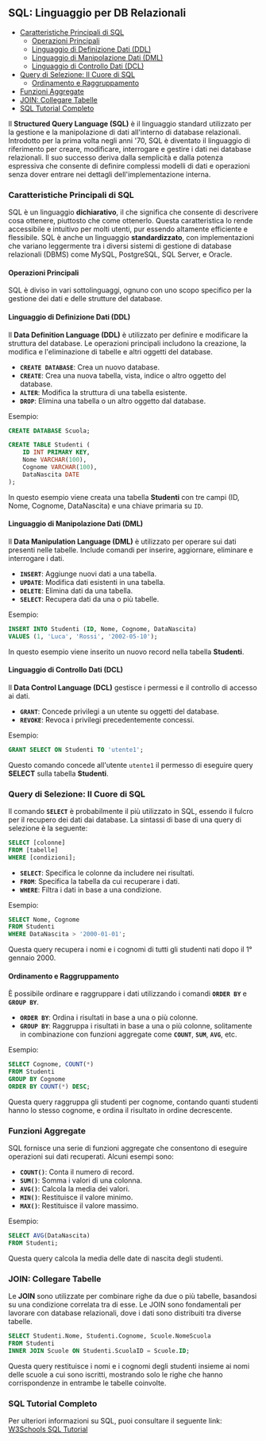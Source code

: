 ## SQL: Linguaggio per DB Relazionali <!-- omit in toc -->

- [Caratteristiche Principali di SQL](#caratteristiche-principali-di-sql)
  - [Operazioni Principali](#operazioni-principali)
  - [Linguaggio di Definizione Dati (DDL)](#linguaggio-di-definizione-dati-ddl)
  - [Linguaggio di Manipolazione Dati (DML)](#linguaggio-di-manipolazione-dati-dml)
  - [Linguaggio di Controllo Dati (DCL)](#linguaggio-di-controllo-dati-dcl)
- [Query di Selezione: Il Cuore di SQL](#query-di-selezione-il-cuore-di-sql)
  - [Ordinamento e Raggruppamento](#ordinamento-e-raggruppamento)
- [Funzioni Aggregate](#funzioni-aggregate)
- [JOIN: Collegare Tabelle](#join-collegare-tabelle)
- [SQL Tutorial Completo](#sql-tutorial-completo)

Il **Structured Query Language (SQL)** è il linguaggio standard utilizzato per la gestione e la manipolazione di dati all'interno di database relazionali. Introdotto per la prima volta negli anni '70, SQL è diventato il linguaggio di riferimento per creare, modificare, interrogare e gestire i dati nei database relazionali. Il suo successo deriva dalla semplicità e dalla potenza espressiva che consente di definire complessi modelli di dati e operazioni senza dover entrare nei dettagli dell'implementazione interna.

### Caratteristiche Principali di SQL

SQL è un linguaggio **dichiarativo**, il che significa che consente di descrivere cosa ottenere, piuttosto che come ottenerlo. Questa caratteristica lo rende accessibile e intuitivo per molti utenti, pur essendo altamente efficiente e flessibile. SQL è anche un linguaggio **standardizzato**, con implementazioni che variano leggermente tra i diversi sistemi di gestione di database relazionali (DBMS) come MySQL, PostgreSQL, SQL Server, e Oracle.

#### Operazioni Principali

SQL è diviso in vari sottolinguaggi, ognuno con uno scopo specifico per la gestione dei dati e delle strutture del database.

#### Linguaggio di Definizione Dati (DDL)
Il **Data Definition Language (DDL)** è utilizzato per definire e modificare la struttura del database. Le operazioni principali includono la creazione, la modifica e l'eliminazione di tabelle e altri oggetti del database.

- **`CREATE DATABASE`**: Crea un nuovo database.
- **`CREATE`**: Crea una nuova tabella, vista, indice o altro oggetto del database.
- **`ALTER`**: Modifica la struttura di una tabella esistente.
- **`DROP`**: Elimina una tabella o un altro oggetto dal database.

Esempio:
```sql
CREATE DATABASE Scuola;

CREATE TABLE Studenti (
    ID INT PRIMARY KEY,
    Nome VARCHAR(100),
    Cognome VARCHAR(100),
    DataNascita DATE
);
```
In questo esempio viene creata una tabella **Studenti** con tre campi (ID, Nome, Cognome, DataNascita) e una chiave primaria su `ID`.

#### Linguaggio di Manipolazione Dati (DML)
Il **Data Manipulation Language (DML)** è utilizzato per operare sui dati presenti nelle tabelle. Include comandi per inserire, aggiornare, eliminare e interrogare i dati.

- **`INSERT`**: Aggiunge nuovi dati a una tabella.
- **`UPDATE`**: Modifica dati esistenti in una tabella.
- **`DELETE`**: Elimina dati da una tabella.
- **`SELECT`**: Recupera dati da una o più tabelle.

Esempio:
```sql
INSERT INTO Studenti (ID, Nome, Cognome, DataNascita) 
VALUES (1, 'Luca', 'Rossi', '2002-05-10');
```
In questo esempio viene inserito un nuovo record nella tabella **Studenti**.

#### Linguaggio di Controllo Dati (DCL)
Il **Data Control Language (DCL)** gestisce i permessi e il controllo di accesso ai dati.

- **`GRANT`**: Concede privilegi a un utente su oggetti del database.
- **`REVOKE`**: Revoca i privilegi precedentemente concessi.

Esempio:
```sql
GRANT SELECT ON Studenti TO 'utente1';
```
Questo comando concede all'utente `utente1` il permesso di eseguire query **SELECT** sulla tabella **Studenti**.

### Query di Selezione: Il Cuore di SQL

Il comando **`SELECT`** è probabilmente il più utilizzato in SQL, essendo il fulcro per il recupero dei dati dai database. La sintassi di base di una query di selezione è la seguente:

```sql
SELECT [colonne]
FROM [tabelle]
WHERE [condizioni];
```

- **`SELECT`**: Specifica le colonne da includere nei risultati.
- **`FROM`**: Specifica la tabella da cui recuperare i dati.
- **`WHERE`**: Filtra i dati in base a una condizione.

Esempio:
```sql
SELECT Nome, Cognome
FROM Studenti
WHERE DataNascita > '2000-01-01';
```
Questa query recupera i nomi e i cognomi di tutti gli studenti nati dopo il 1° gennaio 2000.

#### Ordinamento e Raggruppamento

È possibile ordinare e raggruppare i dati utilizzando i comandi **`ORDER BY`** e **`GROUP BY`**.

- **`ORDER BY`**: Ordina i risultati in base a una o più colonne.
- **`GROUP BY`**: Raggruppa i risultati in base a una o più colonne, solitamente in combinazione con funzioni aggregate come **`COUNT`**, **`SUM`**, **`AVG`**, etc.

Esempio:
```sql
SELECT Cognome, COUNT(*)
FROM Studenti
GROUP BY Cognome
ORDER BY COUNT(*) DESC;
```
Questa query raggruppa gli studenti per cognome, contando quanti studenti hanno lo stesso cognome, e ordina il risultato in ordine decrescente.

### Funzioni Aggregate

SQL fornisce una serie di funzioni aggregate che consentono di eseguire operazioni sui dati recuperati. Alcuni esempi sono:

- **`COUNT()`**: Conta il numero di record.
- **`SUM()`**: Somma i valori di una colonna.
- **`AVG()`**: Calcola la media dei valori.
- **`MIN()`**: Restituisce il valore minimo.
- **`MAX()`**: Restituisce il valore massimo.

Esempio:
```sql
SELECT AVG(DataNascita)
FROM Studenti;
```
Questa query calcola la media delle date di nascita degli studenti.

### JOIN: Collegare Tabelle

Le **JOIN** sono utilizzate per combinare righe da due o più tabelle, basandosi su una condizione correlata tra di esse. Le JOIN sono fondamentali per lavorare con database relazionali, dove i dati sono distribuiti tra diverse tabelle.

```sql
SELECT Studenti.Nome, Studenti.Cognome, Scuole.NomeScuola
FROM Studenti
INNER JOIN Scuole ON Studenti.ScuolaID = Scuole.ID;
```

Questa query restituisce i nomi e i cognomi degli studenti insieme ai nomi delle scuole a cui sono iscritti, mostrando solo le righe che hanno corrispondenze in entrambe le tabelle coinvolte.
### SQL Tutorial Completo

Per ulteriori informazioni su SQL, puoi consultare il seguente link: [W3Schools SQL Tutorial](https://www.w3schools.com/sql/)